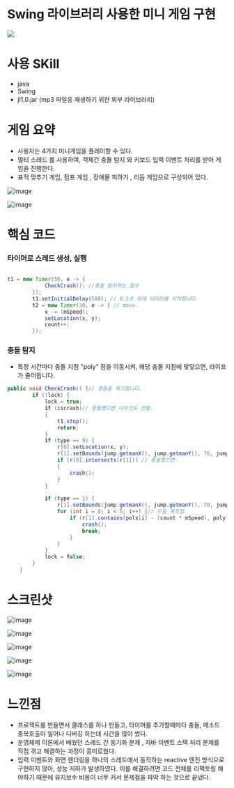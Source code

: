 # Swing 라이브러리 사용한 미니 게임 구현

<img src='https://github.com/gksrbgks2021/minigame/assets/39733405/44020d96-93ec-4ffc-ae8b-ee2ebf51216b'/>

# 사용 SKill

- java
- Swing
- jl1.0.jar (mp3 파일응 재생하기 위한 외부 라이브러리)

# 게임 요약
- 사용자는 4가지 미니게임을 플레이할 수 있다.
- 멀티 스레드 를 사용하여, 객체간 충돌 탐지 와 키보드 입력 이벤트 처리를 받아 게임을 진행한다.
- 표적 맞추기 게임, 점프 게임 , 장애물 피하기 , 리듬 게임으로 구성되어 있다.

![image](https://github.com/gksrbgks2021/minigame/assets/39733405/f3e592af-e9d9-402b-9809-ba52601a0f2e)

![image](https://github.com/gksrbgks2021/minigame/assets/39733405/09eaf76b-7754-451c-97b3-ec01a5d87e6a)

# 핵심 코드
### 타이머로 스레드 생성, 실행
```java

t1 = new Timer(50, e -> {
			CheckCrash(); //충돌 탐지하는 함수
		});
		t1.setInitialDelay(500); // 0.5초 뒤에 타이머를 시작합니다.
		t2 = new Timer(30, e -> { // move.
			x -= (mSpeed);
			setLocation(x, y);
			count++;
		});

```
### 충돌 탐지
- 특정 시간마다 충돌 지점 "poly" 점을 이동시켜, 해당 충돌 지점에 맟닿으면, 라이프가 줄어듭니다.
```java
public void CheckCrash() {// 충돌을 체크합니다.
		if (!lock) {
			lock = true;
			if (iscrash)// 충돌했으면 아무것도 안함.
			{
				t1.stop();
				return;
			}
			if (type == 0) {
				r[0].setLocation(x, y);
				r[1].setBounds(jump.getmanX(), jump.getmanY(), 70, jump.getheight());
				if (r[0].intersects(r[1])) // 충돌했으면
				{
					crash();
				}
			}

			if (type == 1) {
				r[1].setBounds(jump.getmanX(), jump.getmanY(), 70, jump.getheight());
				for (int i = 0; i < 5; i++) {// 드릴 꼭짓점.
					if (r[1].contains(polx[i] - (count * mSpeed), poly[i])) {
						crash();
						break;
					}
				}
			}
			lock = false;
		}
	}
```
# 스크린샷

![image](https://github.com/gksrbgks2021/minigame/assets/39733405/5f6631e6-8cd7-4c37-a4ec-2fd93bc29693)

![image](https://github.com/gksrbgks2021/minigame/assets/39733405/fdf1df84-f113-456a-86ec-612e438ccd57)

![image](https://github.com/gksrbgks2021/minigame/assets/39733405/a86da7d8-d4e9-4cc8-83c4-98d0d20a0c2b)

![image](https://github.com/gksrbgks2021/minigame/assets/39733405/b06671b9-39dd-43a3-b9cd-16557ed02c34)

![image](https://github.com/gksrbgks2021/minigame/assets/39733405/9efac1c9-f92d-467b-8691-800ab6ad9a51)

# 느낀점

- 프로젝트를 만들면서 클래스를 하나 만들고, 타이머를 추가할때마다 충돌, 메소드 중복호출이 일어나 디버깅 하는데 시간을 많이 썼다. 
- 운영체제 이론에서 배웠던 스레드 간 동기화 문제 , 자바 이벤트 스택 처리 문제를 직접 겪고 해결하는 과정이 흥미로웠다.
- 입력 이벤트와 화면 렌더링을 하나의 스레드에서 동작하는 reactive 엔진 방식으로 구현하지 않아, 성능 저하가 발생하였다. 이를 해결하려면 코드 전체를 리팩토링 해야하기 때문에 유지보수 비용이 너무 커서 문제점을 파악 하는 것으로 끝냈다.


